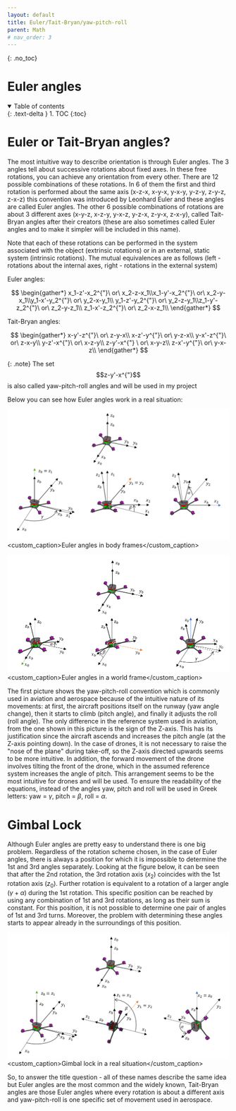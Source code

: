 ```yaml
---
layout: default
title: Euler/Tait-Bryan/yaw-pitch-roll
parent: Math
# nav_order: 3
---
```


<!-- comment or image allows {: .no_toc} to work correctly  (don't ask me why) -->

{: .no_toc}

# Euler angles

<details open markdown="block">
  <summary>
    Table of contents
  </summary>
  {: .text-delta }
1. TOC
{:toc}
</details>

# Euler or Tait-Bryan angles?

The most intuitive way to describe orientation is through Euler angles. The 3 angles tell about successive rotations about fixed axes. In these free rotations, you can achieve any orientation from every other. There are 12 possible combinations of these rotations. In 6 of them the first and third rotation is performed about the same axis (x-z-x, x-y-x, y-x-y, y-z-y, z-y-z, z-x-z) this convention was introduced by Leonhard Euler and these angles are called Euler angles. The other 6 possible combinations of rotations are about 3 different axes (x-y-z, x-z-y, y-x-z, y-z-x, z-y-x, z-x-y), called Tait-Bryan angles after their creators (these are also sometimes called Euler angles and to make it simpler will be included in this name).

Note that each of these rotations can be performed in the system associated with the object (extrinsic rotations) or in an external, static system (intrinsic rotations). The mutual equivalences are as follows (left - rotations about the internal axes, right - rotations in the external system)

Euler angles:

$$
\begin{gather*}    x_1-z'-x_2^{"}\ or\ x_2-z-x_1\\x_1-y'-x_2^{"}\ or\ x_2-y-x_1\\y_1-x'-y_2^{"}\ or\ y_2-x-y_1\\ y_1-z'-y_2^{"}\ or\ y_2-z-y_1\\z_1-y'-z_2^{"}\ or\ z_2-y-z_1\\ z_1-x'-z_2^{"}\ or\ z_2-x-z_1\\ \end{gather*}
$$

Tait-Bryan angles:

$$
\begin{gather*}    x-y'-z^{"}\ or\ z-y-x\\ x-z'-y^{"}\ or\ y-z-x\\ y-x'-z^{"}\ or\ z-x-y\\ y-z'-x^{"}\ or\ x-z-y\\ z-y'-x^{"} \ or\ x-y-z\\ z-x'-y^{"}\ or\ y-x-z\\ \end{gather*}
$$

{: .note}
The set $$z-y'-x^{"}$$ is also called yaw-pitch-roll angles and will be used in my project

Below you can see how Euler angles work in a real situation:

[![image](images/Euler_angles_wew.png)](images/Euler_angles_wew.png)
<custom_caption>Euler angles in body frames</custom_caption>

[![image](images/Euler_angles_zew.png)](images/Euler_angles_zew.png)<custom_caption>Euler angles in a world frame</custom_caption>

The first picture shows the yaw-pitch-roll convention which is commonly used in aviation and aerospace because of the intuitive nature of its movements: at first, the aircraft positions itself on the runway (yaw angle change), then it starts to climb (pitch angle), and finally it adjusts the roll (roll angle). The only difference in the reference system used in aviation, from the one shown in this picture is the sign of the Z-axis. This has its justification since the aircraft ascends and increases the pitch angle (at the Z-axis pointing down). In the case of drones, it is not necessary to raise the "nose of the plane" during take-off, so the Z-axis directed upwards seems to be more intuitive. In addition, the forward movement of the drone involves tilting the front of the drone, which in the assumed reference system increases the angle of pitch. This arrangement seems to be the most intuitive for drones and will be used. To ensure the readability of the equations, instead of the angles yaw, pitch and roll will be used in Greek letters: yaw = $\gamma$, pitch = $\beta$, roll = $\alpha$.

# Gimbal Lock

Although Euler angles are pretty easy to understand there is one big problem. Regardless of the rotation scheme chosen, in the case of Euler angles, there is always a position for which it is impossible to determine the 1st and 3rd angles separately. Looking at the figure below, it can be seen that after the 2nd rotation, the 3rd rotation axis ($x_2$) coincides with the 1st rotation axis ($z_0$). Further rotation is equivalent to a rotation of a larger angle ($\gamma+\alpha$) during the 1st rotation. This specific position can be reached by using any combination of 1st and 3rd rotations, as long as their sum is constant. For this position, it is not possible to determine one pair of angles of 1st and 3rd turns. Moreover, the problem with determining these angles starts to appear already in the surroundings of this position.

[![image](images/gimbal_lock.png)](images/gimbal_lock.png)
<custom_caption>Gimbal lock in a real situation</custom_caption>

So, to answer the title question - all of these names describe the same idea but Euler angles are the most common and the widely known, Tait-Bryan angles are those Euler angles where every rotation is about a different axis and yaw-pitch-roll is one specific set of movement used in aerospace.
